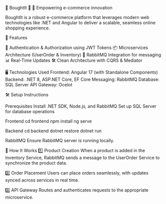 🌟 BoughtIt 🌟
🎉 Empowering e-commerce innovation

BoughtIt is a robust e-commerce platform that leverages modern web technologies like .NET and Angular to deliver a scalable, seamless online shopping experience.

🚀 Features

🔐 Authentication & Authorization using JWT Tokens
📦 Microservices Architecture (UserOrder & Inventory)
📡 RabbitMQ Integration for messaging
📊 Real-Time Updates
🛠️ Clean Architecture with CQRS & Mediator

🖥️ Technologies Used
Frontend: Angular 17 (with Standalone Components)
Backend: .NET 8, ASP.NET Core, EF Core
Messaging: RabbitMQ
Database: SQL Server
API Gateway: Ocelot

🛠️ Setup Instructions

Prerequisites
Install .NET SDK, Node.js, and RabbitMQ
Set up SQL Server for database operations

Frontend
  cd frontend
  npm install
  ng serve
  
Backend
  cd backend
  dotnet restore
  dotnet run

RabbitMQ
  Ensure RabbitMQ server is running locally.

🎯 How It Works
1️⃣ Product Creation
When a product is added in the Inventory Service, RabbitMQ sends a message to the UserOrder Service to synchronize the product data.

2️⃣ Order Placement
Users can place orders seamlessly, with updates synced across services in real time.

3️⃣ API Gateway
Routes and authenticates requests to the appropriate microservice.
